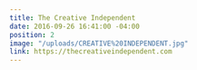 ```yaml
---
title: The Creative Independent
date: 2016-09-26 16:41:00 -04:00
position: 2
image: "/uploads/CREATIVE%20INDEPENDENT.jpg"
link: https://thecreativeindependent.com
---
```


